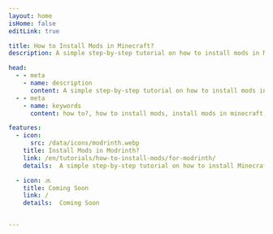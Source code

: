 ```yaml
---
layout: home
isHome: false
editLink: true

title: How to Install Mods in Minecraft?
description: A simple step-by-step tutorial on how to install mods in Minecraft.

head:
  - - meta
    - name: description
      content: A simple step-by-step tutorial on how to install mods in Minecraft.
  - - meta
    - name: keywords
      content: how to?, how to install mods, install mods in minecraft, meteor client, meteor client addon, minecraft mods

features:
  - icon:
      src: /data/icons/modrinth.webp
    title: Install Mods in Modrinth?
    link: /en/tutorials/how-to-install-mods/for-modrinth/
    details:  A simple step-by-step tutorial on how to install Minecraft mods in Modrinth.

  - icon: 🔜
    title: Coming Soon
    link: /
    details:  Coming Soon


---
```


